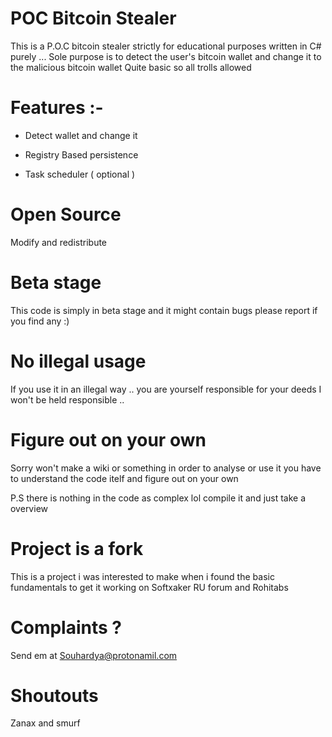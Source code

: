 # POC Bitcoin Stealer

This is a P.O.C bitcoin stealer strictly for educational purposes written in C# purely ... 
Sole purpose is to detect the user's bitcoin wallet and change it to the malicious bitcoin wallet
Quite basic so all trolls allowed

# Features :- 

* Detect wallet and change it 

* Registry Based persistence 

* Task scheduler ( optional ) 


# Open Source 

Modify and redistribute 

# Beta stage 

This code is simply in beta stage and it might contain bugs please report if you find any :) 

# No illegal usage

If you use it in an illegal way .. you are yourself responsible for your deeds I won't be held responsible ..

# Figure out on your own 

Sorry won't make a wiki or something in order to analyse or use it you have to understand the code itelf and figure out on your own 

P.S there is nothing in the code as complex lol compile it and just take a overview 

# Project is a fork 

This is a project i was interested to make when i found the basic fundamentals to get it working on Softxaker RU forum and Rohitabs

# Complaints ? 

Send em at Souhardya@protonamil.com

# Shoutouts 

Zanax and smurf
